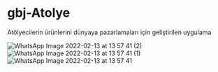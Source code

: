 # gbj-Atolye

Atölyecilerin ürünlerini dünyaya pazarlamaları için geliştirilen uygulama


![WhatsApp Image 2022-02-13 at 13 57 41 (2)](https://user-images.githubusercontent.com/90188671/153750017-f5ea04bd-88c3-440d-af7c-d40a9ff1e614.jpeg)
![WhatsApp Image 2022-02-13 at 13 57 41 (1)](https://user-images.githubusercontent.com/90188671/153750026-45ae5155-5f9f-4a57-8dc3-3d1ed9dfdf12.jpeg)
![WhatsApp Image 2022-02-13 at 13 57 41](https://user-images.githubusercontent.com/90188671/153750028-47384e49-8abc-4e85-a117-80b7e005c6c0.jpeg)
